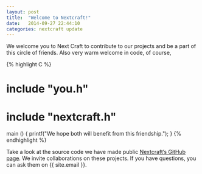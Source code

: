 ```yaml
---
layout: post
title:  "Welcome to Nextcraft!"
date:   2014-09-27 22:44:10
categories: nextcraft update
---
```


We welcome you to Next Craft to contribute to our projects and be a part of this circle of friends. Also very warm welcome in code, of course, 

{% highlight C %}
# include "you.h"
# include "nextcraft.h"
main () {
	printf("We hope both will benefit from this friendship.");
}
{% endhighlight %}

Take a look at the source code we have made public [Nextcraft’s GitHub page][nextcraft]. We invite collaborations on these projects. If you have questions, you can ask them on {{ site.email }}.

[nextcraft]:   https://github.com/nextcraft
